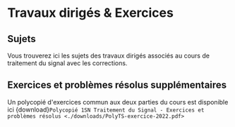 # Travaux dirigés & Exercices 


## Sujets
Vous trouverez ici les sujets des travaux dirigés associés au cours de traitement du signal avec les corrections.


## Exercices et problèmes résolus supplémentaires

Un polycopié d'exercices commun aux deux parties du cours est disponible ici {download}`Polycopié 1SN Traitement du Signal - Exercices et problèmes résolus <./downloads/PolyTS-exercice-2022.pdf>`